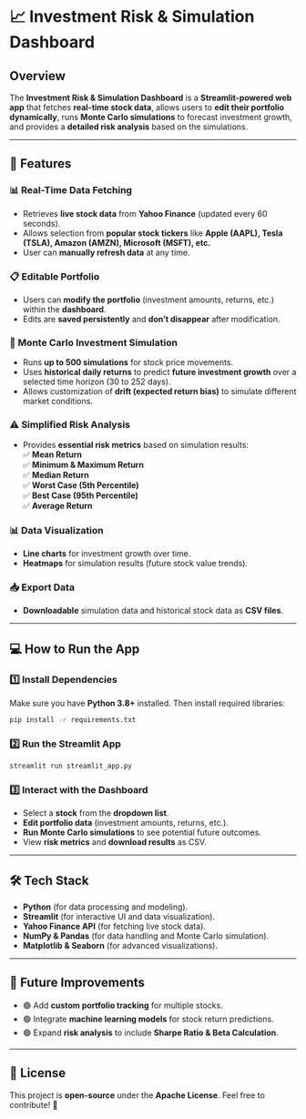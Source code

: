 # 📈 Investment Risk & Simulation Dashboard  

## **Overview**  
The **Investment Risk & Simulation Dashboard** is a **Streamlit-powered web app** that fetches **real-time stock data**, allows users to **edit their portfolio dynamically**, runs **Monte Carlo simulations** to forecast investment growth, and provides a **detailed risk analysis** based on the simulations.

---

## **🚀 Features**  

### **📊 Real-Time Data Fetching**
- Retrieves **live stock data** from **Yahoo Finance** (updated every 60 seconds).  
- Allows selection from **popular stock tickers** like **Apple (AAPL), Tesla (TSLA), Amazon (AMZN), Microsoft (MSFT), etc.**  
- User can **manually refresh data** at any time.  

### **📋 Editable Portfolio**
- Users can **modify the portfolio** (investment amounts, returns, etc.) within the **dashboard**.  
- Edits are **saved persistently** and **don’t disappear** after modification.  

### **🔄 Monte Carlo Investment Simulation**
- Runs **up to 500 simulations** for stock price movements.  
- Uses **historical daily returns** to predict **future investment growth** over a selected time horizon (30 to 252 days).  
- Allows customization of **drift (expected return bias)** to simulate different market conditions.  

### **⚠️ Simplified Risk Analysis**
- Provides **essential risk metrics** based on simulation results:  
  ✅ **Mean Return**  
  ✅ **Minimum & Maximum Return**  
  ✅ **Median Return**  
  ✅ **Worst Case (5th Percentile)**  
  ✅ **Best Case (95th Percentile)**  
  ✅ **Average Return**  

### **📊 Data Visualization**
- **Line charts** for investment growth over time.  
- **Heatmaps** for simulation results (future stock value trends).  

### **📥 Export Data**
- **Downloadable** simulation data and historical stock data as **CSV files**.  

---

## **💻 How to Run the App**  

### **1️⃣ Install Dependencies**
Make sure you have **Python 3.8+** installed. Then install required libraries:
```bash
pip install -r requirements.txt
```

### **2️⃣ Run the Streamlit App**
```bash
streamlit run streamlit_app.py
```

### **3️⃣ Interact with the Dashboard**
- Select a **stock** from the **dropdown list**.  
- **Edit portfolio data** (investment amounts, returns, etc.).  
- **Run Monte Carlo simulations** to see potential future outcomes.  
- View **risk metrics** and **download results** as CSV.  

---

## **🛠️ Tech Stack**
- **Python** (for data processing and modeling).  
- **Streamlit** (for interactive UI and data visualization).  
- **Yahoo Finance API** (for fetching live stock data).  
- **NumPy & Pandas** (for data handling and Monte Carlo simulation).  
- **Matplotlib & Seaborn** (for advanced visualizations).  

---

## **🔮 Future Improvements**
- 🟢 Add **custom portfolio tracking** for multiple stocks.  
- 🟢 Integrate **machine learning models** for stock return predictions.  
- 🟢 Expand **risk analysis** to include **Sharpe Ratio & Beta Calculation**.  

---

## **📝 License**
This project is **open-source** under the **Apache License**. Feel free to contribute! 🚀  